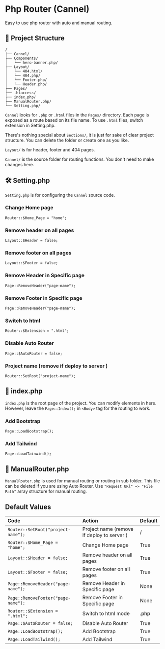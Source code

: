 # Php Router (Cannel)

Easy to use php router with auto and manual routing.

## 📁 Project Structure

```text
/
├── Cannel/
├── Components/
│   └── hero-banner.php/
├── Layout/
│   └── 404.html/
│   └── 404.php/
│   └── Footer.php/
│   └── Header.php/
├── Pages/
├── .htaccess/
├── index.php/
├── ManualRouter.php/
└── Setting.php/
```

`Cannel` looks for `.php` or `.html` files in the `Pages/` directory. Each page is exposed as a route based on its file name. To use `.html` files, switch extension in Setting.php.

There's nothing special about `Sections/`, it is just for sake of clear project structure. You can delete the folder or create one as you like.

`Layout/` is for header, footer and 404 pages.

`Cannel/` is the source folder for routing functions. You don't need to make changes here.

## 🛠️ Setting.php

`Setting.php` is for configuring the `Cannel` source code.

### Change Home page

```text
Router::$Home_Page = "home";
```

### Remove header on all pages

```text
Layout::$Header = false;
```

### Remove footer on all pages

```text
Layout::$Footer = false;
```

### Remove Header in Specific page

```text
Page::RemoveHeader("page-name");
```

### Remove Footer in Specific page

```text
Page::RemoveHeader("page-name");
```

### Switch to html

```text
Router::$Extension = ".html";
```

### Disable Auto Router

```text
Page::$AutoRouter = false;
```

### Project name (remove if deploy to server )

```text
Router::SetRoot("project-name");
```

## 📄 index.php

`index.php` is the root page of the project. You can modify elements in here. However, leave the `Page::Index();` in `<Body>` tag for the routing to work.

### Add Bootstrap

```text
Page::LoadBootstrap();
```

### Add Tailwind

```text
Page::LoadTainwind();
```

## 📄 ManualRouter.php

`ManualRouter.php` is used for manual routing or routing in sub folder. This file can be deleted if you are using Auto Router.
Use `"Request URl" => "File Path"` array structure for manual routing.

## Default Values

| Code                               | Action                                     | Default |
| :--------------------------------- | :----------------------------------------- | :------ |
| `Router::SetRoot("project-name");` | Project name (remove if deploy to server ) | /       |
| `Router::$Home_Page = "home";`     | Change Home page                           | True    |
| `Layout::$Header = false;`         | Remove header on all pages                 | True    |
| `Layout::$Footer = false;`         | Remove footer on all pages                 | True    |
| `Page::RemoveHeader("page-name");` | Remove Header in Specific page             | None    |
| `Page::RemoveFooter("page-name");` | Remove Footer in Specific page             | None    |
| `Router::$Extension = ".html";`    | Switch to html mode                        | .php    |
| `Page::$AutoRouter = false;`       | Disable Auto Router                        | True    |
| `Page::LoadBootstrap();`           | Add Bootstrap                              | True    |
| `Page::LoadTailwind();`            | Add Tailwind                               | True    |

